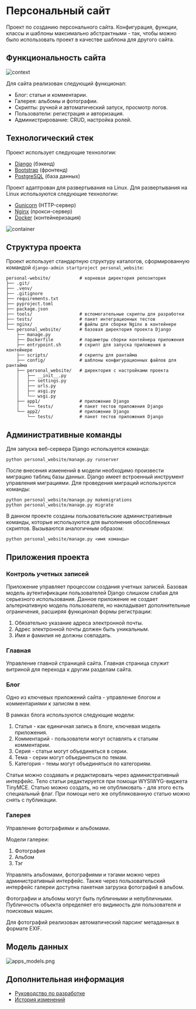 # Персональный сайт

Проект по созданию персонального сайта. Конфигурация, функции, классы и шаблоны максимально абстрактными - так, чтобы можно было использовать проект в качестве шаблона для другого сайта.

## Функциональность сайта

![context](./diagrams/out/context/context.svg)

Для сайта реализован следующий функционал:

* Блог: статьи и комментарии.
* Галерея: альбомы и фотографии.
* Скрипты: ручной и автоматический запуск, просмотр логов.
* Пользователи: регистрация и авторизация.
* Администрирование: CRUD, настройка ролей.

## Технологический стек

Проект использует следующие технологии:

* [Django](https://www.djangoproject.com/) (бэкенд)
* [Bootstrap](https://getbootstrap.com/) (фронтенд)
* [PostgreSQL](https://www.postgresql.org/) (база данных)

Проект адаптрован для развертывания на Linux. Для развертывания на Linux используются следующие технологии:

* [Gunicorn](https://gunicorn.org/) (HTTP-сервер)
* [Nginx](https://nginx.org/) (прокси-сервер)
* [Docker](https://www.docker.com/) (контейнеризация)

![container](./diagrams/out/container/container.svg)

## Структура проекта

Проект использует стандартную структуру каталогов, сформированную командой `django-admin startproject personal_website`:

    personal-website/           # корневая директория репозитория
    ├── .git/
    ├── .venv/
    ├── .gitignore
    ├── requirements.txt
    ├── pyproject.toml
    ├── package.json
    ├── tools/                  # вспомогательные скрипты для разработки
    ├── tests/                  # пакет интеграционных тестов
    ├── nginx/                  # файлы для сборки Nginx в контейнере
    └── personal_website/       # базовая директория проекта Django
        ├── manage.py
        ├── Dockerfile          # параметры сборки контейнера приложения
        ├── entrypoint.sh       # скрипт для запуска приложения в контейнере
        ├── scripts/            # скрипты для рантайма
        ├── config/             # шаблоны конфигурационных файлов для рантайма
        ├── personal_website/   # директория с настройками проекта
        │   ├── __init__.py
        │   ├── settings.py
        │   ├── urls.py
        │   ├── asgi.py
        │   └── wsgi.py
        ├── app1/               # приложение Django
        │   └── tests/          # пакет тестов приложения Django
        └── app2/               # приложение Django
            └── tests/          # пакет тестов приложения Django

## Административные команды

Для запуска веб-сервера Django используется команда:

    python personal_website/manage.py runserver

После внесения изменений в модели необходимо произвести миграцию таблиц базы данных. Django имеет встроенный инструмент управления миграциями. Для проведения миграций используются команды:

    python personal_website/manage.py makemigrations
    python personal_website/manage.py migrate

В данном проекте созданы пользовательские административные команды, которые используются для выполнения обособленных скриптов. Вызываются аналогичным образом:

    python personal_website/manage.py <имя команды>

## Приложения проекта

### Контроль учетных записей

Приложение управляет процессом создания учетных записей. Базовая модель аутентификации пользователей Django слишком слабая для серьезного использования. Данное приложение не создает альтернативную модель пользователя, но накладывает дополнительные ограничения, расширяя функционал формы регистрации:

1. Обязательно указание адреса электронной почты.
2. Адрес электронной почты должен быть уникальным.
3. Имя и фамилия не должны совпадать.

### Главная

Управление главной страницей сайта. Главная страница служит витриной для перехода к другим разделам сайта.

### Блог

Одно из ключевых приложений сайта - управление блогом и комментариями к записям в нем.

В рамках блога используются следующие модели:

1. Статья - как единичная запись в блоге, ключевая модель приложения.
2. Комментарий - пользователи могут оставлять к статьям комментарии.
3. Серия - статьи могут объединяться в серии.
4. Тема - серии могут объединяться по темам.
5. Категория - темы могут объединяться по категориям.

Статьи можно создавать и редактировать через административный интерфейс. Тело статьи редактируется при помощи WYSIWYG-виджета TinyMCE. Статью можно создать, но не опубликовать - для этого есть специальный флаг. При помощи него же опубликованную статью можно снять с публикации.

### Галерея

Управление фотографиями и альбомами.

Модели галереи:

1. Фотография
1. Альбом
1. Тэг

Управлять альбомами, фотографиями и тэгами можно через административный интерфейс. Также через пользовательский интерфейс галереи доступна пакетная загрузка фотографий в альбом.

Фотографии и альбомы могут быть публичными и непубличными. Публичность объекта определяет его видимость для пользователя и поисковых машин.

Для фотографий реализован автоматический парсинг метаданных в формате EXIF.

## Модель данных

![apps_models.png](../docs/images/apps_models.png)

## Дополнительная информация

* [Руководство по разработке](../docs/CONTRIBUTING.md)
* [История изменений](../docs/CHANGELOG.md)
